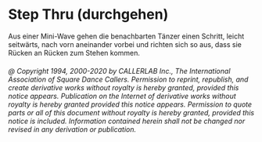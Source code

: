 
# Step Thru (durchgehen)

Aus einer Mini-Wave gehen die benachbarten Tänzer einen Schritt, leicht seitwärts, nach vorn aneinander
vorbei und richten sich so aus, dass sie Rücken an Rücken zum Stehen kommen.

###### @ Copyright 1994, 2000-2020 by CALLERLAB Inc., The International Association of Square Dance Callers. Permission to reprint, republish, and create derivative works without royalty is hereby granted, provided this notice appears. Publication on the Internet of derivative works without royalty is hereby granted provided this notice appears. Permission to quote parts or all of this document without royalty is hereby granted, provided this notice is included. Information contained herein shall not be changed nor revised in any derivation or publication.

